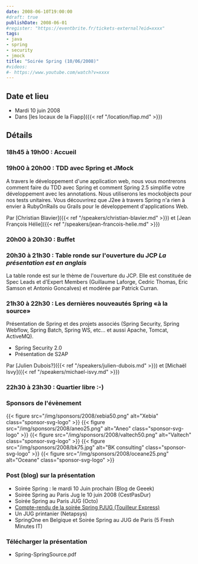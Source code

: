 ```yaml
---
date: 2008-06-10T19:00:00
#draft: true
publishDate: 2008-06-01
#register: "https://eventbrite.fr/tickets-external?eid=xxxx"
tags:
- java
- spring
- security
- jmock
title: "Soirée Spring (10/06/2008)"
#videos: 
#- https://www.youtube.com/watch?v=xxxx
---
```


## Date et lieu

* Mardi 10 juin 2008
* Dans [les locaux de la Fiapp]({{< ref "/location/fiap.md" >}})
<!-- Photos - 146 participants -->

## Détails

### 18h45 à 19h00 : Accueil

### 19h00 à 20h00 : TDD avec Spring et JMock

A travers le développement d'une application web, nous vous montrerons comment faire du TDD avec Spring et comment Spring 2.5 simplifie votre développement avec les annotations. Nous utiliserons les mockobjects pour nos tests unitaires. Vous découvrirez que J2ee à travers Spring n'a rien à envier à RubyOnRails ou Grails pour le développement d'applications Web.

Par [Christian Blavier]({{< ref "/speakers/christian-blavier.md" >}})
et [Jean François Hélie]({{< ref "/speakers/jean-francois-helie.md" >}})

### 20h00 à 20h30 : Buffet

### 20h30 à 21h30 : Table ronde sur l'ouverture du JCP _La présentation est en anglais_

La table ronde est sur le thème de l'ouverture du JCP. Elle est constituée de Spec Leads et d'Expert Members (Guillaume Laforge, Cedric Thomas, Eric Samson et Antonio Goncalves) et modérée par Patrick Curran.

### 21h30 à 22h30 : Les dernières nouveautés Spring «à la source»

Présentation de Spring et des projets associés (Spring Security, Spring Webflow, Spring Batch, Spring WS, etc… et aussi Apache, Tomcat, ActiveMQ).

* Spring Security 2.0
* Présentation de S2AP

Par [Julien Dubois?]({{< ref "/speakers/julien-dubois.md" >}})
et [Michaël Isvy]({{< ref "/speakers/michael-isvy.md" >}})

### 22h30 à 23h30 : Quartier libre :-)

### Sponsors de l'évènement

{{< figure src="/img/sponsors/2008/xebia50.png" alt="Xebia" class="sponsor-svg-logo" >}}
{{< figure src="/img/sponsors/2008/aneo25.png" alt="Aneo" class="sponsor-svg-logo" >}}
{{< figure src="/img/sponsors/2008/valtech50.png" alt="Valtech" class="sponsor-svg-logo" >}}
{{< figure src="/img/sponsors/2008/bk75.jpg" alt="BK consulting" class="sponsor-svg-logo" >}}
{{< figure src="/img/sponsors/2008/oceane25.png" alt="Oceane" class="sponsor-svg-logo" >}}

### Post (blog) sur la présentation

* Soirée Spring : le mardi 10 Juin prochain (Blog de Geeek)
* Soirée Spring au Paris Jug le 10 juin 2008 (CestPasDur)
* Soirée Spring au Paris JUG (Octo)
* [Compte-rendu de la soirée Spring PJUG (Touilleur Express)](https://touilleur-express.fr/2008/06/11/compte-rendu-de-la-soiree-spring-pjug/)
* Un JUG printanier (Netapsys)
* SpringOne en Belgique et Soirée Spring au JUG de Paris (5 Fresh Minutes IT)

### Télécharger la présentation

* Spring-SpringSource.pdf
